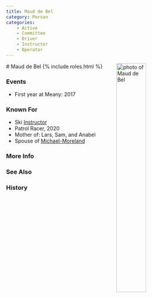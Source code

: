 ```yaml
---
title: Maud de Bel
category: Person
categories:
    - Active
    - Committee
    - Driver
    - Instructor
    - Operator
---
```

<img src="https://raw.githubusercontent.com/MeanyLodge/meanylodge.github.com/assets/img/2020-Maud-de-Bel.jpeg" alt="photo of Maud de Bel" align="right" style="width: 40%">
# Maud de Bel
{% include roles.html %}

### Events
- First year at Meany: 2017

### Known For
- Ski [Instructor](/Person/Instructor)
- Patrol Racer, 2020
- Mother of: Lars, Sam, and Anabel
- Spouse of [Michael-Moreland](/Person/Michael-Moreland)

### More Info
### See Also
### History

